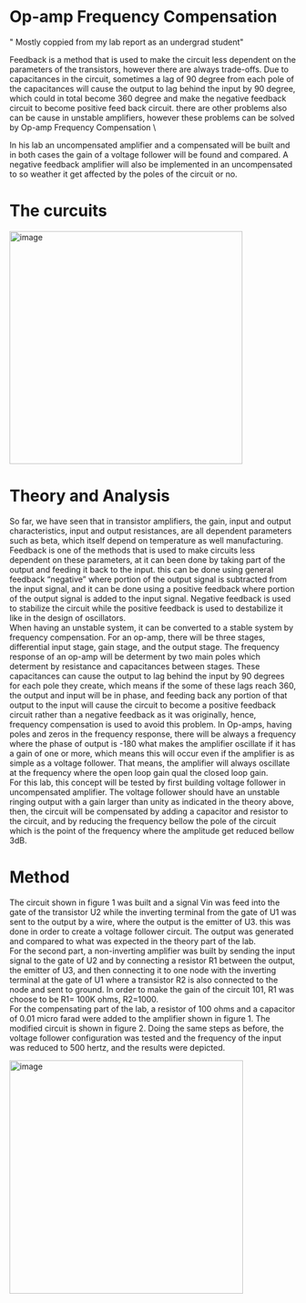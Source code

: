# Op-amp Frequency Compensation
" Mostly coppied from my lab report as an undergrad student"

Feedback is a method that is used to make the circuit less dependent on the parameters of the transistors, however there are always trade-offs. Due to capacitances in the circuit, sometimes a lag of 90 degree from each pole of the capacitances will cause the output to lag behind the input by 90 degree, which could in total become 360 degree and make the negative feedback circuit to become positive feed back circuit. there are other problems also can be cause in unstable amplifiers, however these problems can be solved by Op-amp Frequency Compensation \

In his lab an uncompensated amplifier and a compensated will be built and in both cases the gain of a voltage follower will be found and compared. A negative feedback amplifier will also be implemented in an uncompensated to so weather it get affected by the poles of the circuit or no.


# The curcuits 


<img width="409" alt="image" src="https://user-images.githubusercontent.com/66625688/84606884-7d045a80-ae77-11ea-95db-b20b40bde4b5.png">



# Theory and Analysis 

So far, we have seen that in transistor amplifiers, the gain, input and output characteristics, input and output resistances, are all dependent parameters such as beta, which itself depend on temperature as well manufacturing. Feedback is one of the methods that is used to make circuits less dependent on these parameters, at it can been done by taking part of the output and feeding it back to the input. this can be done using general feedback “negative” where portion of the output signal is subtracted from the input signal, and it can be done using a positive feedback where portion of the output signal is added to the input signal. Negative feedback is used to stabilize the circuit while the positive feedback is used to destabilize it like in the design of oscillators.  \
When having an unstable system, it can be converted to a stable system by frequency compensation. For an op-amp, there will be three stages, differential input stage, gain stage, and the output stage. The frequency response of an op-amp will be determent by two main poles which determent by resistance and capacitances between stages. These capacitances can cause the output to lag behind the input by 90 degrees for each pole they create, which means if the some of these lags reach 360, the output and input will be in phase, and feeding back any portion of that output to the input will cause the circuit to become a positive feedback circuit rather than a negative feedback as it was originally, hence, frequency compensation is used to avoid this problem. In Op-amps, having poles and zeros in the frequency response, there will be always a frequency where the phase of output is -180 what makes the amplifier oscillate if it has a gain of one or more, which means this will occur even if the amplifier is as simple as a voltage follower. That means, the amplifier will always oscillate at the frequency where the open loop gain qual the closed loop gain.  \
For this lab, this concept will be tested by first building voltage follower in uncompensated amplifier. The voltage follower should have an unstable ringing output with a gain larger than unity as indicated in the theory above, then, the circuit will be compensated by adding a capacitor and resistor to the circuit, and by reducing the frequency bellow the pole of the circuit which is the point of the frequency  where the amplitude get reduced bellow 3dB. 

# Method
The circuit shown in figure 1 was built and a signal Vin was feed into the gate of the transistor U2 while the inverting terminal from the gate of U1 was sent to the output by a wire, where the output is the emitter of U3. this was done in order to create a voltage follower circuit. The output was generated and compared to what was expected in the theory part of the lab.  \
For the second part, a non-inverting amplifier was built by sending the input signal to the gate of U2 and by connecting a resistor R1 between the output, the emitter of U3, and then connecting it to one node with the inverting terminal at the gate of U1 where a transistor R2 is also connected to the node and sent to ground. In order to make the gain of the circuit 101, R1 was choose to be R1= 100K ohms, R2=1000.  \
For the compensating part of the lab, a resistor of 100 ohms and a capacitor of 0.01 micro farad were added to the amplifier shown in figure 1. The modified circuit is shown in figure 2. Doing the same steps as before, the voltage follower configuration was tested and the frequency of the input was reduced to 500 hertz, and the results were depicted.  

<img width="410" alt="image" src="https://user-images.githubusercontent.com/66625688/84606918-bdfc6f00-ae77-11ea-9c80-31c0951b2e7e.png">




